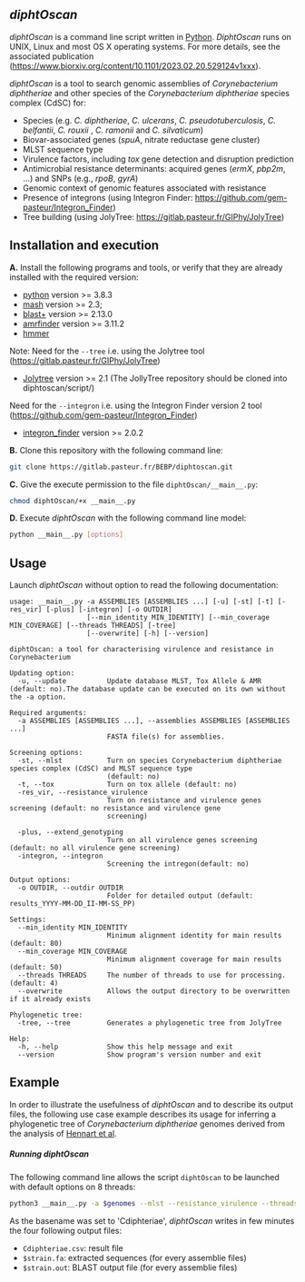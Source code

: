 ## _diphtOscan_

_diphtOscan_ is a command line script written in [Python](https://www.python.org/). _DiphtOscan_ runs on UNIX, Linux and most OS X operating systems.
For more details, see the associated publication (https://www.biorxiv.org/content/10.1101/2023.02.20.529124v1xxx).

_diphtOscan_ is a tool to search genomic assemblies of _Corynebacterium diphtheriae_ and other species of the _Corynebacterium diphtheriae_ species complex (CdSC) for:
* Species (e.g. _C. diphtheriae_, _C. ulcerans_, _C. pseudotuberculosis_, _C. belfantii_, _C. rouxii_ , _C. ramonii_ and _C. silvaticum_)
* Biovar-associated genes (_spuA_, nitrate reductase gene cluster)
* MLST sequence type
* Virulence factors, including _tox_ gene detection and disruption prediction
* Antimicrobial resistance determinants: acquired genes (_ermX_, _pbp2m_, …) and SNPs (e.g., _rpoB_, _gyrA_)
* Genomic context of genomic features associated with resistance
* Presence of integrons (using Integron Finder: https://github.com/gem-pasteur/Integron_Finder) 
* Tree building (using JolyTree: https://gitlab.pasteur.fr/GIPhy/JolyTree)

## Installation and execution

**A.** Install the following programs and tools, or verify that they are already installed with the required version:
* [python](https://www.python.org/) version >= 3.8.3
* [mash](http://mash.readthedocs.io/en/latest/) version >= 2.3; 
* [blast+](https://blast.ncbi.nlm.nih.gov/Blast.cgi?PAGE_TYPE=BlastDocs&DOC_TYPE=Download) version >= 2.13.0
* [amrfinder](https://github.com/ncbi/amr/wiki) version >= 3.11.2
* [hmmer](http://hmmer.org/)

Note: 
Need for the `--tree` i.e. using the Jolytree tool (https://gitlab.pasteur.fr/GIPhy/JolyTree)
* [Jolytree](https://gitlab.pasteur.fr/GIPhy/JolyTree) version >= 2.1 (The JollyTree repository should be cloned into diphtoscan/script/)

Need for the `--integron` i.e. using the Integron Finder version 2 tool (https://github.com/gem-pasteur/Integron_Finder)

* [integron_finder](https://github.com/gem-pasteur/Integron_Finder) version >= 2.0.2


**B.** Clone this repository with the following command line:
```bash
git clone https://gitlab.pasteur.fr/BEBP/diphtoscan.git
```

**C.** Give the execute permission to the file `diphtOscan/__main__.py`:
```bash
chmod diphtOscan/+x __main__.py
```

**D.** Execute _diphtOscan_ with the following command line model:
```bash
python __main__.py [options]
```

## Usage

Launch _diphtOscan_ without option to read the following documentation:

```
usage: __main__.py -a ASSEMBLIES [ASSEMBLIES ...] [-u] [-st] [-t] [-res_vir] [-plus] [-integron] [-o OUTDIR]
                   [--min_identity MIN_IDENTITY] [--min_coverage MIN_COVERAGE] [--threads THREADS] [-tree] 
                   [--overwrite] [-h] [--version]

diphtOscan: a tool for characterising virulence and resistance in Corynebacterium

Updating option:
  -u, --update          Update database MLST, Tox Allele & AMR (default: no).The database update can be executed on its own without the -a option.

Required arguments:
  -a ASSEMBLIES [ASSEMBLIES ...], --assemblies ASSEMBLIES [ASSEMBLIES ...]
                        FASTA file(s) for assemblies.

Screening options:
  -st, --mlst           Turn on species Corynebacterium diphtheriae species complex (CdSC) and MLST sequence type
                        (default: no)
  -t, --tox             Turn on tox allele (default: no)
  -res_vir, --resistance_virulence
                        Turn on resistance and virulence genes screening (default: no resistance and virulence gene
                        screening)
 
  -plus, --extend_genotyping
                        Turn on all virulence genes screening (default: no all virulence gene screening)
  -integron, --integron
                        Screening the intregon(default: no)

Output options:
  -o OUTDIR, --outdir OUTDIR
                        Folder for detailed output (default: results_YYYY-MM-DD_II-MM-SS_PP)

Settings:
  --min_identity MIN_IDENTITY
                        Minimum alignment identity for main results (default: 80)
  --min_coverage MIN_COVERAGE
                        Minimum alignment coverage for main results (default: 50)
  --threads THREADS     The number of threads to use for processing. (default: 4)
  --overwrite           Allows the output directory to be overwritten if it already exists

Phylogenetic tree:
  -tree, --tree         Generates a phylogenetic tree from JolyTree

Help:
  -h, --help            Show this help message and exit
  --version             Show program's version number and exit
```

## Example

In order to illustrate the usefulness of _diphtOscan_ and to describe its output files, the following use case example describes its usage for inferring a phylogenetic tree of _Corynebacterium diphtheriae_ genomes derived from the analysis of [Hennart et al](https://peercommunityjournal.org/articles/10.24072/pcjournal.307/).

##### Running _diphtOscan_

The following command line allows the script `diphtOscan` to be launched with default options on 8 threads:
```bash
python3 __main__.py -a $genomes --mlst --resistance_virulence --threads 8 -o Cdiphteriae
```

As the basename was set to 'Cdiphteriae', _diphtOscan_ writes in few minutes the four following output files:

* `Cdiphteriae.csv`: result file 
* `$strain.fa`: extracted sequences (for every assemblie files) 
* `$strain.out`: BLAST output file (for every assemblie files) 





